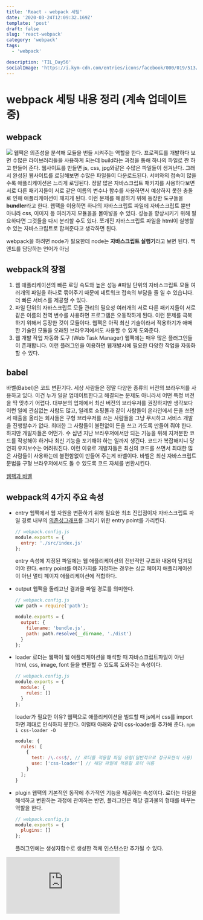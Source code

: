 ```yaml
---
title: 'React - webpack 세팅'
date: '2020-03-24T12:09:32.169Z'
template: 'post'
draft: false
slug: 'react-webpack'
category: 'webpack'
tags:
  - 'webpack'

description: 'TIL_Day56'
socialImage: 'https://i.kym-cdn.com/entries/icons/facebook/000/019/513/til.jpg'
---
```


# webpack 세팅 내용 정리 (계속 업데이트 중)

## webpack

![](https://poiemaweb.com/img/webpack.png)
웹팩은 의존성을 분석해 모듈을 번들 시켜주는 역할을 한다. 프로젝트를 개발하다 보면 수많은 라이브러리들을 사용하게 되는데 build라는 과정을 통해 하나의 파일로 짠 하고 만들어 준다.
웹사이트를 만들면 js, css, jpg와같은 수많은 파일들이 생겨난다. 그래서 완성된 웹사이트를 로딩해보면 수많은 파일들이 다운로드된다.
서버와의 접속이 많을 수록 애플리케이션은 느리게 로딩된다.
정말 많은 자바스크립트 패키지를 사용하다보면 서로 다른 패키지들이 서로 같은 이름의 변수나 함수를 사용하면서 예상하지 못한 충돌로 인해 애플리케이션이 깨지게 된다.
이런 문제를 해결하기 위해 등장한 도구들을 **bundler**라고 한다.
웹팩을 이용하면 하나의 자바스크립트 파일에 자바스크립트 뿐만 아니라 css, 이미지 등 여러가지 모듈을을 몰아넣을 수 있다. 성능을 향상시키기 위해 필요하다면 그것들을 다시 분리할 수도 있다.
쪼개진 자바스크립트 파일을 html이 실행할 수 있는 자바스크립트로 합쳐준다고 생각하면 된다.

webpack을 하려면 node가 필요한데 node는 **자바스크립트 실행기**라고 보면 된다. 백엔드를 담당하는 언어가 아님

## webpack의 장점

1.  웹 애플리케이션의 빠른 로딩 속도와 높은 성능 #파일 단위의 자바스크립트 모듈
    여러개의 파일을 하나로 묶어주기 때문에 네트워크 접속의 부담을 줄 일 수 있습니다. 더 빠른 서비스를 제공할 수 있다.
2.  파일 단위의 자바스크립트 모듈 관리의 필요성
    여러개의 서로 다른 패키지들이 서로 같은 이름의 전역 변수를 사용하면 프로그램은 오동작하게 된다. 이런 문제를 극복하기 위해서 등장한 것이 모듈이다. 웹팩은 아직 최신 기술이라서 적용하기가 애매한 기술인 모듈을 오래된 브라우저에서도 사용할 수 있게 도와준다.
3.  웹 개발 작업 자동화 도구 (Web Task Manager)
    웹팩에는 매우 많은 플러그인들이 존재합니다. 이런 플러그인을 이용하면 웹개발시에 필요한 다양한 작업을 자동화 할 수 있다.

## babel

바벨(Babel)은 코드 변환기다. 세상 사람들은 정말 다양한 종류의 버전의 브라우저를 사용하고 있다. 이건 누가 일괄 업데이트한다고 해결되는 문제도 아니라서 어떤 특정 버전을 딱 맞추기 어렵다. 대부분의 업체에서 최신 버전의 브라우저를 권장하지만 생각보다 이런 일에 관심없는 사람도 많고, 일례로 쇼핑몰과 같이 사람들이 온라인에서 돈을 쓰면서 매출을 올리는 회사들은 구형 브라우저를 쓰는 사람들을 그냥 무시하고 서비스 개발을 진행할수가 없다. 최대한 그 사람들이 불편없이 돈을 쓰고 가도록 만들어 줘야 한다. 하지만 개발자들은 어떤가. 수 십년 지난 브라우저에서만 되는 기능을 위해 지저분한 코드를 작성해야 하거나 최신 기능을 포기해야 하는 일까지 생긴다. 코드가 복잡해지니 당연히 유지보수는 어려워진다. 이런 이유로 개발자들은 최신의 코드를 쓰면서 최대한 많은 사람들이 사용하는데 불편함없이 만들어 주는게 바벨이다. 바벨은 최신 자바스크립트 문법을 구형 브라우저에서도 돌 수 있도록 코드 자체를 변환시킨다.

[웹팩과 바벨](https://devlog.jwgo.kr/2018/12/03/webpack-babel-react/)

## webpack의 4가지 주요 속성

- entry
  웹팩에서 웹 자원을 변환하기 위해 필요한 최초 진입점이자 자바스크립트 파일 경로
  내부의 [의존성그래프](https://webpack.js.org/concepts/dependency-graph/)를 그리기 위한 entry point를 가리킨다.
  ```js
  // webpack.config.js
  module.exports = {
    entry: './src/index.js'
  };
  ```
  entry 속성에 지정된 파일에는 웹 애플리케이션의 전반적인 구조와 내용이 담겨있어야 한다.
  entry point를 여러가지를 지정하는 경우는 싱글 페이지 애플리케이션이 아닌 멀티 페이지 애플리케이션에 적합하다.
- output
  웹팩을 돌리고난 결과물 파일 경로를 의미한다.

  ```js
  // webpack.config.js
  var path = require('path');

  module.exports = {
    output: {
      filename: 'bundle.js',
      path: path.resolve(__dirname, './dist')
    }
  };
  ```

- loader
  로더는 웹팩이 웹 애플리케이션을 해석할 때 자바스크립트파일이 아닌 html, css, image, font 들을 변환할 수 있도록 도와주는 속성이다.
  ```js
  // webpack.config.js
  module.exports = {
    module: {
      rules: []
    }
  };
  ```
  loader가 필요한 이유?
  웹팩으로 애플리케이션을 빌드할 때 js에서 css를 import하면 제대로 인식하지 못한다. 이럴때 아래와 같이 css-loader를 추가해 준다.
  `npm i css-loader -D`
  ```js
  module: {
    rules: [
      {
        test: /\.css$/, // 로더를 적용할 파일 유형(일반적으로 정규표현식 사용)
        use: ['css-loader'] // 해당 파일에 적용할 로더 이름
      }
    ];
  }
  ```
- plugin
  웹팩의 기본적인 동작에 추가적인 기능을 제공하는 속성이다. 로더는 파일을 해석하고 변환하는 과정에 관여하는 반면, 플러그인은 해당 결과물의 형태를 바꾸는 역할을 한다.

  ```js
  // webpack.config.js
  module.exports = {
    plugins: []
  };
  ```

  플러그인에는 생성자함수로 생성한 객체 인스턴스만 추가될 수 있다.

![참고 자료](https://joshua1988.github.io/webpack-guide/guide.html)
